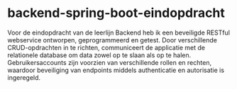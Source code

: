 # backend-spring-boot-eindopdracht

Voor de eindopdracht van de leerlijn Backend heb ik een beveiligde RESTful webservice ontworpen, geprogrammeerd en getest. Door verschillende CRUD-opdrachten in te richten, communiceert de applicatie met de relationele database om data zowel op te slaan als op te halen. Gebruikersaccounts zijn voorzien van verschillende rollen en rechten, waardoor beveiliging van endpoints middels authenticatie en autorisatie is ingeregeld. 